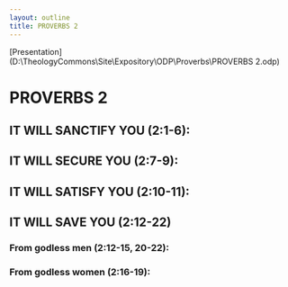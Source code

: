 ```yaml
---
layout: outline
title: PROVERBS 2
---
```

[Presentation](D:\TheologyCommons\Site\Expository\ODP\Proverbs\PROVERBS 2.odp)
# PROVERBS 2
##  IT WILL SANCTIFY YOU (2:1-6): 
##  IT WILL SECURE YOU (2:7-9): 
##  IT WILL SATISFY YOU (2:10-11): 
##  IT WILL SAVE YOU (2:12-22) 
###  From godless men (2:12-15, 20-22): 
###  From godless women (2:16-19): 
